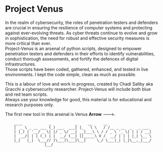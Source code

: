 # Project Venus

In the realm of cybersecurity, the roles of penetration testers and defenders are crucial in ensuring the resilience of computer systems and protecting against ever-evolving threats.
As cyber threats continue to evolve and grow in sophistication, the need for robust and effective security measures is more critical than ever.
</br>
Project-Venus is an arsenal of python scripts, designed to empower penetration testers and defenders in their efforts to identify vulnerabilities, conduct thorough assessments, and fortify the defences of digital infrastructures. 
</br>
Those scripts have been coded, gathered, enhanced, and tested in live environments.
I kept the code simple, clean as much as possible.
</br>

This is a labour of love and work in progress, created by Chadi Saliby aka Gracchi a cybersecurity researcher. 
Project-Venus will include both blue and red team scripts. 
</br>
Always use your knowledge for good, this material is for educational and research purposes only.

The first new tool in this arsenal is Venus **Arrow** --->.

        ____            _           _     __     __                   
        |  _ \ _ __ ___ (_) ___  ___| |_   \ \   / /__ _ __  _   _ ___ 
        | |_) | '__/ _ \| |/ _ \/ __| __|___\ \ / / _ \ '_ \| | | / __|
        |  __/| | | (_) | |  __/ (__| ||_____\ V /  __/ | | | |_| \__ \
        |_|   |_|  \___// |\___|\___|\__|     \_/ \___|_| |_|\__,_|___/
                      |__/                                             
